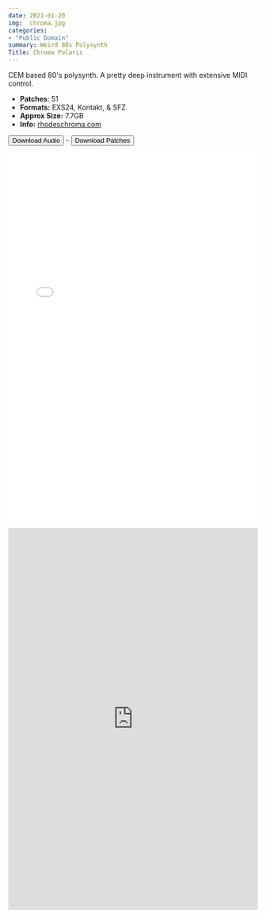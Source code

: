 ```yaml
---
date: 2021-01-20
img:  chroma.jpg
categories: 
- "Public Domain"
summary: Weird 80s Polysynth
Title: Chroma Polaris
---
```



CEM based 80's polysynth. A pretty deep instrument with extensive MIDI control.

-  **Patches**: 51
-   **Formats:** EXS24, Kontakt, & SFZ
-   **Approx Size:** 7.7GB
-   **Info:** [rhodeschroma.com](http://www.rhodeschroma.com/?id=polaris/)



<div class="buttons"> <a href="https://www.dropbox.com/sh/hmra2hmjt6xuu36/AABdzcwEJaIq1uHSJiSwGtyga?dl=0"> <button>Download Audio</button></a> - <a href="https://github.com/publicsamples/Fender-Chroma-Polaris"> <button>Download Patches</button></a></div>





<iframe width="100%" height="770px" src="/Demos/demos/chroma.html" frameborder="0" allow="accelerometer; autoplay; clipboard-write; encrypted-media; gyroscope; picture-in-picture" allowfullscreen></iframe>

<iframe width="100%" height="770px" src="https://www.youtube.com/embed/RpYX-Zx2QxY" frameborder="0" allow="accelerometer; autoplay; clipboard-write; encrypted-media; gyroscope; picture-in-picture" allowfullscreen></iframe>

